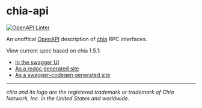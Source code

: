 # chia-api

[![OpenAPI Linter](https://github.com/dkackman/chia-api/actions/workflows/linter.yaml/badge.svg)](https://github.com/dkackman/chia-api/actions/workflows/linter.yaml)

An unoffical [OpenAPI](https://www.openapis.org/) description of [chia](https://github.com/Chia-Network/chia-blockchain) RPC interfaces.

View current spec based on chia 1.5.1:

- [In the swagger UI](https://dkackman.github.io/chia-api/?urls.primaryName=Full%20Node)
- [As a redoc generated site](https://dkackman.github.io/chia-api/redoc/)
- [As a swagger-codegen generated site](https://dkackman.github.io/chia-api/static/)

___

_chia and its logo are the registered trademark or trademark of Chia Network, Inc. in the United States and worldwide._
